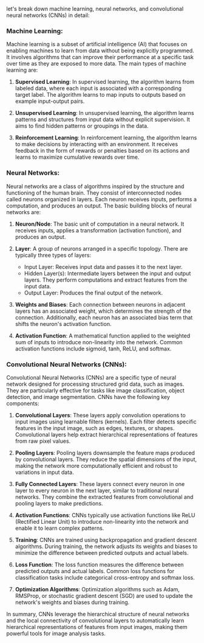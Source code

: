 let's break down machine learning, neural networks, and convolutional neural networks (CNNs) in detail:

### Machine Learning:

Machine learning is a subset of artificial intelligence (AI) that focuses on enabling machines to learn from data without being explicitly programmed. It involves algorithms that can improve their performance at a specific task over time as they are exposed to more data. The main types of machine learning are:

1. **Supervised Learning**: In supervised learning, the algorithm learns from labeled data, where each input is associated with a corresponding target label. The algorithm learns to map inputs to outputs based on example input-output pairs.

2. **Unsupervised Learning**: In unsupervised learning, the algorithm learns patterns and structures from input data without explicit supervision. It aims to find hidden patterns or groupings in the data.

3. **Reinforcement Learning**: In reinforcement learning, the algorithm learns to make decisions by interacting with an environment. It receives feedback in the form of rewards or penalties based on its actions and learns to maximize cumulative rewards over time.

### Neural Networks:

Neural networks are a class of algorithms inspired by the structure and functioning of the human brain. They consist of interconnected nodes called neurons organized in layers. Each neuron receives inputs, performs a computation, and produces an output. The basic building blocks of neural networks are:

1. **Neuron/Node**: The basic unit of computation in a neural network. It receives inputs, applies a transformation (activation function), and produces an output.

2. **Layer**: A group of neurons arranged in a specific topology. There are typically three types of layers:
   - Input Layer: Receives input data and passes it to the next layer.
   - Hidden Layer(s): Intermediate layers between the input and output layers. They perform computations and extract features from the input data.
   - Output Layer: Produces the final output of the network.

3. **Weights and Biases**: Each connection between neurons in adjacent layers has an associated weight, which determines the strength of the connection. Additionally, each neuron has an associated bias term that shifts the neuron's activation function.

4. **Activation Function**: A mathematical function applied to the weighted sum of inputs to introduce non-linearity into the network. Common activation functions include sigmoid, tanh, ReLU, and softmax.

### Convolutional Neural Networks (CNNs):

Convolutional Neural Networks (CNNs) are a specific type of neural network designed for processing structured grid data, such as images. They are particularly effective for tasks like image classification, object detection, and image segmentation. CNNs have the following key components:

1. **Convolutional Layers**: These layers apply convolution operations to input images using learnable filters (kernels). Each filter detects specific features in the input image, such as edges, textures, or shapes. Convolutional layers help extract hierarchical representations of features from raw pixel values.

2. **Pooling Layers**: Pooling layers downsample the feature maps produced by convolutional layers. They reduce the spatial dimensions of the input, making the network more computationally efficient and robust to variations in input data.

3. **Fully Connected Layers**: These layers connect every neuron in one layer to every neuron in the next layer, similar to traditional neural networks. They combine the extracted features from convolutional and pooling layers to make predictions.

4. **Activation Functions**: CNNs typically use activation functions like ReLU (Rectified Linear Unit) to introduce non-linearity into the network and enable it to learn complex patterns.

5. **Training**: CNNs are trained using backpropagation and gradient descent algorithms. During training, the network adjusts its weights and biases to minimize the difference between predicted outputs and actual labels.

6. **Loss Function**: The loss function measures the difference between predicted outputs and actual labels. Common loss functions for classification tasks include categorical cross-entropy and softmax loss.

7. **Optimization Algorithms**: Optimization algorithms such as Adam, RMSProp, or stochastic gradient descent (SGD) are used to update the network's weights and biases during training.

In summary, CNNs leverage the hierarchical structure of neural networks and the local connectivity of convolutional layers to automatically learn hierarchical representations of features from input images, making them powerful tools for image analysis tasks.
